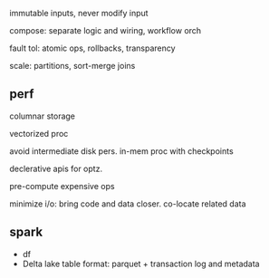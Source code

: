 ---
---
immutable inputs, never modify input 

compose: separate logic and wiring, workflow orch 

fault tol: atomic ops, rollbacks, transparency

scale: partitions, sort-merge joins 

## perf 

columnar storage 

vectorized proc

avoid intermediate disk pers. in-mem proc with checkpoints 

declerative apis for optz.

pre-compute expensive ops 

minimize i/o: bring code and data closer. co-locate related data 


## spark 
- df 
- Delta lake table format: parquet + transaction log and metadata  
